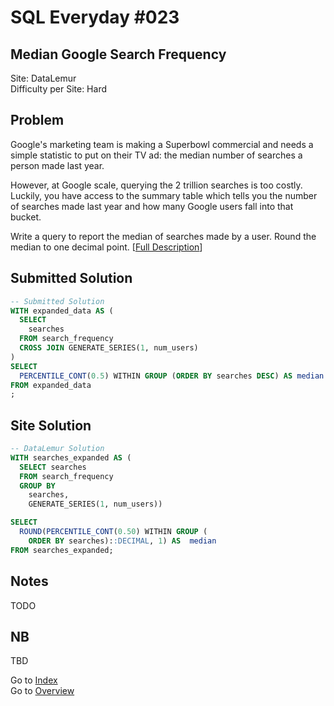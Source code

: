 # SQL Everyday \#023

## Median Google Search Frequency

Site: DataLemur\
Difficulty per Site: Hard

## Problem

Google's marketing team is making a Superbowl commercial and needs a simple statistic to put on their TV ad: the median number of searches a person made last year.

However, at Google scale, querying the 2 trillion searches is too costly. Luckily, you have access to the summary table which tells you the number of searches made last year and how many Google users fall into that bucket.

Write a query to report the median of searches made by a user. Round the median to one decimal point. [[Full Description](https://datalemur.com/questions/median-search-freq)]

## Submitted Solution

```sql
-- Submitted Solution
WITH expanded_data AS (
  SELECT 
    searches
  FROM search_frequency
  CROSS JOIN GENERATE_SERIES(1, num_users)
)
SELECT
  PERCENTILE_CONT(0.5) WITHIN GROUP (ORDER BY searches DESC) AS median
FROM expanded_data
;
```

## Site Solution

```sql
-- DataLemur Solution 
WITH searches_expanded AS (
  SELECT searches
  FROM search_frequency
  GROUP BY 
    searches, 
    GENERATE_SERIES(1, num_users))

SELECT 
  ROUND(PERCENTILE_CONT(0.50) WITHIN GROUP (
    ORDER BY searches)::DECIMAL, 1) AS  median
FROM searches_expanded;
```

## Notes

TODO

## NB

TBD

Go to [Index](../?tab=readme-ov-file#index)\
Go to [Overview](../?tab=readme-ov-file)
